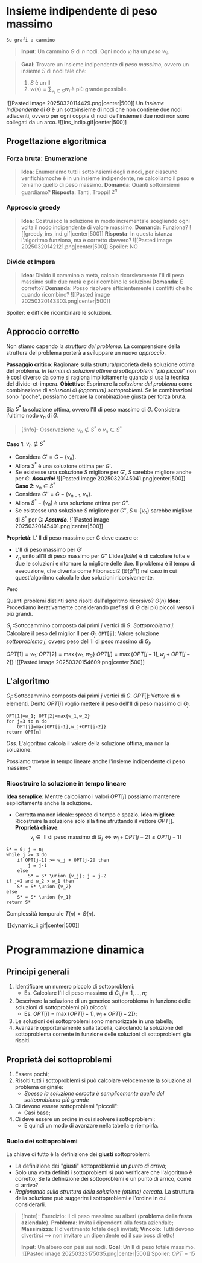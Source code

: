 # Insieme indipendente di peso massimo
	Su grafi a cammino
>**Input**: Un cammino $G$ di $n$ nodi. Ogni nodo $v_i$ ha un *peso* $w_i$.

>**Goal**: Trovare un insieme indipendente di *peso massimo*, ovvero un insieme $S$ di nodi tale che:
>1. $S$ è un II
>2. $w(s)=\sum_{v_i\in S} w_i$ è più grande possibile.

![[Pasted image 20250320114429.png|center|500]]
Un *Insieme Indipendente* di $G$ è un sottoinsieme di nodi che non contiene due nodi adiacenti, ovvero per ogni coppia di nodi dell'insieme i due nodi non sono collegati da un arco.
![[ins_indip.gif|center|500]]
## Progettazione algoritmica
### Forza bruta: Enumerazione

>**Idea**: Enumeriamo tutti i sottoinsiemi degli $n$ nodi, per ciascuno verifichiamoche è in un insieme indipendente, ne calcoliamo il peso e teniamo quello di peso massimo.
>**Domanda**: Quanti sottoinsiemi guardiamo?
>**Risposta**: Tanti, Troppi! $2^n$

### Approccio greedy

>**Idea**: Costruisco la soluzione in modo incrementale scegliendo ogni volta il nodo indipendente di valore massimo.
>**Domanda**: Funziona?
![[greedy_ins_ind.gif|center|500]]
>**Risposta**: In questa istanza l'algoritmo funziona, ma è corretto davvero?
![[Pasted image 20250320142121.png|center|500]]
>Spoiler: NO

### Divide et Impera
>**Idea**: Divido il cammino a metà, calcolo ricorsivamente l'II di peso massimo sulle due metà e poi ricombino le soluzioni
>**Domanda**: È corretto?
>**Domanda**: Posso risolvere efficientemente i conflitti che ho quando ricombino?
![[Pasted image 20250320143303.png|center|500]]

Spoiler: è difficile ricombinare le soluzioni.
## Approccio corretto

Non stiamo capendo la *struttura del problema*. La comprensione della struttura del problema porterà a sviluppare un *nuovo approccio*.

**Passaggio critico**: Ragionare sulla struttura/proprietà della soluzione ottima del problema.
*In termini di soluzioni ottime di sottoproblemi "più piccoli"* non è così diverso da come si ragiona implicitamente quando si usa la tecnica del divide-et-impera.
**Obiettivo**: Esprimere la *soluzione del problema* come combinazione di *soluzioni di (opportuni) sottoproblemi*. Se le combinazioni sono "poche", possiamo cercare la combinazione giusta per forza bruta.

Sia $S^*$ la soluzione ottima, ovvero l'II di peso massimo di $G$. Considera l'ultimo nodo $v_n$ di $G$.

>[!info]- Osservazione: $v_n\not\in S^*$ o $v_n\in S^*$

**Caso 1**: $v_n\not\in S^*$
- Considera $G'=G-\{v_n\}$.
- Allora $S^*$ è una soluzione ottima per $G'$.
- Se esistesse una soluzione $S$ migliore per $G'$, $S$ sarebbe migliore anche per $G$: ***Assurdo!*** 
![[Pasted image 20250320145041.png|center|500]]
**Caso 2**: $v_n\in S^*$
- Considera $G''=G-\{v_{n-1},v_n\}$.
- Allora $S^*-\{v_n\}$ è una soluzione ottima per $G''$.
- Se esistesse una soluzione $S$ migliore per $G''$, $S\cup\{v_n\}$ sarebbe migliore di $S^*$ per G: ***Assurdo***.
![[Pasted image 20250320145401.png|center|500]]

**Proprietà**: L' II di peso massimo per G deve essere o:
- L'II di peso massimo per $G'$
- $v_n$ unito all'II di peso massimo per $G''$
L'idea(*folle*) è di calcolare tutte e due le soluzioni e ritornare la migliore delle due. Il problema è il tempo di esecuzione, che diventa come Fibonacci2 ($\Theta(\phi^n)$) nel caso in cui quest'algoritmo calcola le due soluzioni ricorsivamente.

Però

Quanti problemi distinti sono risolti dall'algoritmo ricorsivo? $\Theta(n)$
**Idea**: Procediamo iterativamente considerando prefissi di $G$ dai più piccoli verso i più grandi.

$G_j$ :Sottocammino composto dai primi $j$ vertici di $G$.
*Sottoproblema* $j$: Calcolare il peso del miglior II per $G_j$.
`OPT[j]`: Valore soluzione *sottoproblema* $j$, ovvero peso dell'II di peso massimo di $G_j$.

$OPT[1]=w_1;OPT[2]=\max\{w_1,w_2\}$ 
$OPT[j]=\max\{OPT[j-1],w_j+OPT[j-2]\}$
![[Pasted image 20250320154609.png|center|500]]

## L'algoritmo
$G_j$: Sottocammino composto dai primi $j$ vertici di $G$.
$OPT[]$: Vettore di $n$ elementi.
Dento $OPT[j]$ voglio mettere il peso dell'II di peso massimo di $G_j$.

```pseudo
OPT[1]=w_1; OPT[2]=max{w_1,w_2}
for j=3 to n do
	OPT[j]=max{OPT[j-1],w_j+OPT[j-2]}
return OPT[n]
```

*Oss*. L'algoritmo calcola il valore della soluzione ottima, ma non la soluzione.

Possiamo trovare in tempo lineare anche l'insieme indipendente di peso massimo?

### Ricostruire la soluzione in tempo lineare
**Idea semplice**: Mentre calcoliamo i valori $OPT[j]$ possiamo mantenere esplicitamente anche la soluzione.
- Corretta ma non ideale: spreco di tempo e spazio.
**Idea migliore**: Ricostruire la soluzione solo alla fine sfruttando il vettore $OPT[]$.
**Proprietà chiave**:$$v_j\in\text{ II di peso massimo di }G_j\iff w_j+OPT[j-2]\ge OPT[j-1]$$
```pseudo
S* = 0; j = n;
while j >= 3 do
	if OPT[j-1] >= w_j + OPT[j-2] then
		j = j-1
	else
		S* = S* \union {v_j}; j = j-2
if j=2 and w_2 > w_1 then
	S* = S* \union {v_2}
else
	S* = S* \union {v_1}
return S*
```

Complessità temporale $T(n)=\Theta(n)$.

![[dynamic_ii.gif|center|500]]
# Programmazione dinamica
## Principi generali
1. Identificare un numero piccolo di sottoproblemi:
	- Es. Calcolare l'II di peso massimo di $G_j, j=1,...,n$;
2. Descrivere la soluzione di un generico sottoproblema in funzione delle soluzioni di sottoproblemi più *piccoli*:
	- Es. $OPT[j]=\max\{OPT[j-1], w_j+OPT[j-2]\}$;
3. Le soluzioni dei sottoproblemi sono memorizzate in una tabella;
4. Avanzare opportunamente sulla tabella, calcolando la soluzione del sottoproblema corrente in funzione delle soluzioni di sottoproblemi già risolti.
## Proprietà dei sottoproblemi
1. Essere pochi;
2. Risolti tutti i sottoproblemi si può calcolare velocemente la soluzione al problema originale:
	- *Spesso la soluzione cercata è semplicemente quella del sottoproblema più grande*
3. Ci devono essere sottoproblemi "piccoli":
	- Casi base;
4. Ci deve essere un ordine in cui risolvere i sottoproblemi:
	- E quindi un modo di avanzare nella tabella e riempirla.
### Ruolo dei sottoproblemi
La chiave di tutto è la definizione dei **giusti** sottoproblemi:
- La definizione dei "giusti" sottoproblemi è un *punto di arrivo*;
- Solo una volta definiti i sottoproblemi si può verificare che l'algoritmo è corretto;
Se la definizione dei sottoproblemi è un punto di arrico, come ci arrivo?
- *Ragionando sulla struttura della soluzione (ottima) cercata*.
La struttura della soluzione può suggerire i sottoproblemi e l'ordine in cui considerarli.

>[!note]- Esercizio: II di peso massimo su alberi (**problema della festa aziendale**).
>**Problema**: Invita i dipendenti alla festa aziendale;
>**Massimizza**: Il divertimento totale degli invitati;
>**Vincolo**: Tutti devono divertirsi $\implies$ non invitare un dipendente ed il suo boss diretto!
>
>**Input**: Un albero con pesi sui nodi.
>**Goal**: Un II di peso totale massimo.
>![[Pasted image 20250323175035.png|center|500]]
>Spoiler: $OPT=15$



